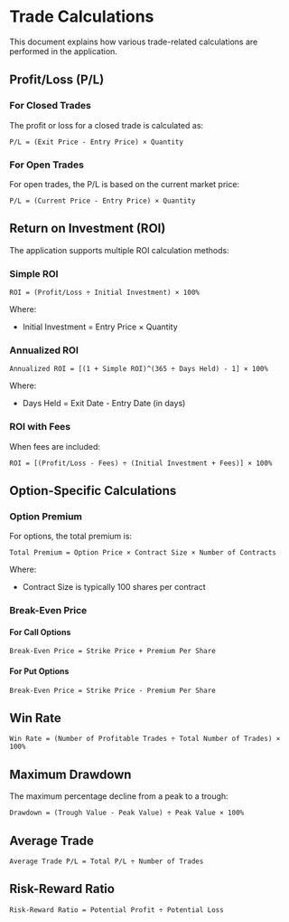 
# Trade Calculations

This document explains how various trade-related calculations are performed in the application.

## Profit/Loss (P/L)

### For Closed Trades
The profit or loss for a closed trade is calculated as:

```
P/L = (Exit Price - Entry Price) × Quantity
```

### For Open Trades
For open trades, the P/L is based on the current market price:

```
P/L = (Current Price - Entry Price) × Quantity
```

## Return on Investment (ROI)

The application supports multiple ROI calculation methods:

### Simple ROI
```
ROI = (Profit/Loss ÷ Initial Investment) × 100%
```

Where:
- Initial Investment = Entry Price × Quantity

### Annualized ROI
```
Annualized ROI = [(1 + Simple ROI)^(365 ÷ Days Held) - 1] × 100%
```

Where:
- Days Held = Exit Date - Entry Date (in days)

### ROI with Fees
When fees are included:

```
ROI = [(Profit/Loss - Fees) ÷ (Initial Investment + Fees)] × 100%
```

## Option-Specific Calculations

### Option Premium
For options, the total premium is:

```
Total Premium = Option Price × Contract Size × Number of Contracts
```

Where:
- Contract Size is typically 100 shares per contract

### Break-Even Price

#### For Call Options
```
Break-Even Price = Strike Price + Premium Per Share
```

#### For Put Options
```
Break-Even Price = Strike Price - Premium Per Share
```

## Win Rate
```
Win Rate = (Number of Profitable Trades ÷ Total Number of Trades) × 100%
```

## Maximum Drawdown
The maximum percentage decline from a peak to a trough:

```
Drawdown = (Trough Value - Peak Value) ÷ Peak Value × 100%
```

## Average Trade
```
Average Trade P/L = Total P/L ÷ Number of Trades
```

## Risk-Reward Ratio
```
Risk-Reward Ratio = Potential Profit ÷ Potential Loss
```
